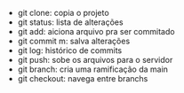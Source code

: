 - git clone: copia o projeto
- git status: lista de alterações
- git add: aiciona arquivo pra ser commitado
- git commit m: salva alterações
- git log: histórico de commits
- git push: sobe os arquivos para o servidor 
- git branch: cria uma ramificação  da main
- git checkout: navega entre branchs
